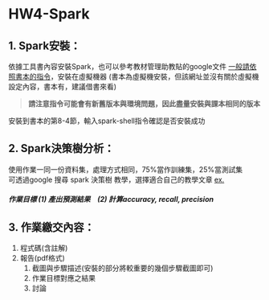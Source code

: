 # HW4-Spark
## 1. Spark安裝：

依據工具書內容安裝Spark，也可以參考教材管理助教貼的google文件
[一般請依照書本的指令](http://hadoopspark.blogspot.tw/search/label/%E6%9C%AC%E6%9B%B8%E6%8C%87%E4%BB%A4%E6%95%B4%E7%90%86)，安裝在虛擬機器
(書本為虛擬機安裝，但該網址並沒有關於虛擬機設定內容，書本有，建議借書來看)

> **請注意指令可能會有新舊版本與環境問題，因此盡量安裝與課本相同的版本**

安裝到書本的第8-4節，輸入spark-shell指令確認是否安裝成功

## 2. Spark決策樹分析：

使用作業一同一份資料集，處理方式相同，75%當作訓練集，25%當測試集   
可透過google 搜尋 spark 決策樹 教學，選擇適合自己的教學文章 [ex.](http://hadoopspark.blogspot.tw/2016/04/spark-mllib.html)

##### 作業目標 (1) 產出預測結果　(2) 計算accuracy, recall, precision

## 3. 作業繳交內容：
1. 程式碼(含註解)
2. 報告(pdf格式)
    1. 截圖與步驟描述(安裝的部分將較重要的幾個步驟截圖即可)
    2. 作業目標對應之結果
    3. 討論
